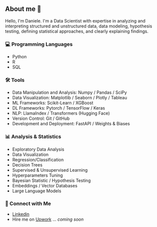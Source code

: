## About me :vulcan_salute:

Hello, I'm Daniele. I'm a Data Scientist with expertise in analyzing and interpreting structured and unstructured data, data modeling, hypothesis testing, defining statistical approaches, and clearly explaining findings.

### :computer: Programming Languages

- Python
- R
- SQL

### :hammer_and_wrench: Tools

- Data Manipulation and Analysis: Numpy / Pandas / SciPy
- Data Visualization: Matplotlib / Seaborn / Plotly / Tableau
- ML Frameworks: Scikit-Learn / XGBoost
- DL Frameworks: Pytorch / TensorFlow / Keras
- NLP: LlamaIndex / Transformers (Hugging Face)
- Version Control: Git / GitHub
- Development and Deployment: FastAPI / Weights & Biases

### :bar_chart: Analysis & Statistics

- Exploratory Data Analysis
- Data Visualization
- Regression/Classification
- Decision Trees
- Supervised & Unsupervised Learning
- Hyperparameters Tuning
- Bayesian Statistic / Hypothesis Testing
- Embeddings / Vector Databases
- Large Language Models

### :wave: Connect with Me

- [Linkedin](https://www.linkedin.com/in/daniele-didino/)
- Hire me on [Upwork](https://...) ... *coming soon*

